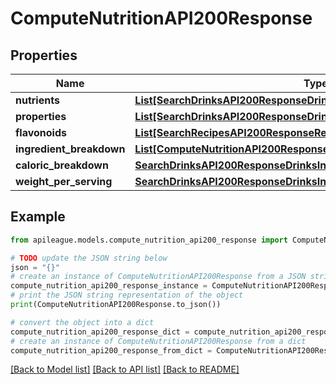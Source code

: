# ComputeNutritionAPI200Response


## Properties

Name | Type | Description | Notes
------------ | ------------- | ------------- | -------------
**nutrients** | [**List[SearchDrinksAPI200ResponseDrinksInnerNutritionNutrientsInner]**](SearchDrinksAPI200ResponseDrinksInnerNutritionNutrientsInner.md) |  | [optional] 
**properties** | [**List[SearchDrinksAPI200ResponseDrinksInnerNutritionFlavonoidsInner]**](SearchDrinksAPI200ResponseDrinksInnerNutritionFlavonoidsInner.md) |  | [optional] 
**flavonoids** | [**List[SearchRecipesAPI200ResponseRecipesInnerNutritionNutrientsInner]**](SearchRecipesAPI200ResponseRecipesInnerNutritionNutrientsInner.md) |  | [optional] 
**ingredient_breakdown** | [**List[ComputeNutritionAPI200ResponseIngredientBreakdownInner]**](ComputeNutritionAPI200ResponseIngredientBreakdownInner.md) |  | [optional] 
**caloric_breakdown** | [**SearchDrinksAPI200ResponseDrinksInnerNutritionCaloricBreakdown**](SearchDrinksAPI200ResponseDrinksInnerNutritionCaloricBreakdown.md) |  | [optional] 
**weight_per_serving** | [**SearchDrinksAPI200ResponseDrinksInnerNutritionWeightPerServing**](SearchDrinksAPI200ResponseDrinksInnerNutritionWeightPerServing.md) |  | [optional] 

## Example

```python
from apileague.models.compute_nutrition_api200_response import ComputeNutritionAPI200Response

# TODO update the JSON string below
json = "{}"
# create an instance of ComputeNutritionAPI200Response from a JSON string
compute_nutrition_api200_response_instance = ComputeNutritionAPI200Response.from_json(json)
# print the JSON string representation of the object
print(ComputeNutritionAPI200Response.to_json())

# convert the object into a dict
compute_nutrition_api200_response_dict = compute_nutrition_api200_response_instance.to_dict()
# create an instance of ComputeNutritionAPI200Response from a dict
compute_nutrition_api200_response_from_dict = ComputeNutritionAPI200Response.from_dict(compute_nutrition_api200_response_dict)
```
[[Back to Model list]](../README.md#documentation-for-models) [[Back to API list]](../README.md#documentation-for-api-endpoints) [[Back to README]](../README.md)


